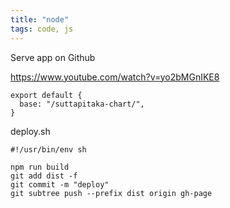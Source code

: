 ```yaml
---
title: "node"
tags: code, js
---
```


Serve app on Github

https://www.youtube.com/watch?v=yo2bMGnIKE8

	export default {
	  base: "/suttapitaka-chart/",
	}

deploy.sh

	#!/usr/bin/env sh
	
	npm run build
	git add dist -f
	git commit -m "deploy"
	git subtree push --prefix dist origin gh-page
